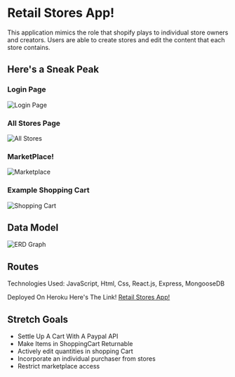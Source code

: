<h1> Retail Stores App! </h1>

<p> This application mimics the role that shopify plays to individual store owners and creators. Users are able to create stores and edit the
content that each store contains. </p>

<h2> Here's a Sneak Peak </h2>
<h3> Login Page </h3>
<img src="ReadMePics/HomePage.png"
     alt="Login Page" />
<h3> All Stores Page </h3>
<img src="ReadMePics/AllPlaylists.png"
     alt="All Stores" />
<h3> MarketPlace! </h3>
 <img src="ReadMePics/AllSongs.png"
     alt="Marketplace" />
 <h3> Example Shopping Cart </h3>
  <img src="ReadMePics/AllSongs.png"
     alt="Shopping Cart" />
     

<h2> Data Model </h2>
<img src="ReadMePics/ERDGraph.png"
     alt="ERD Graph" />
     
<h2> Routes </h2>
     
     
Technologies Used: JavaScript, Html, Css, React.js, Express, MongooseDB

Deployed On Heroku
Here's The Link!
<a href="https://retail-stores-ams.herokuapp.com/"> Retail Stores App! </a>
 
<h2> Stretch Goals </h2>
<ul>
  <li>Settle Up A Cart With A Paypal API</li>
  <li>Make Items in ShoppingCart Returnable</li>
  <li>Actively edit quantities in shopping Cart</li>
  <li>Incorporate an individual purchaser from stores</li>
  <li> Restrict marketplace access </li>
</ul
